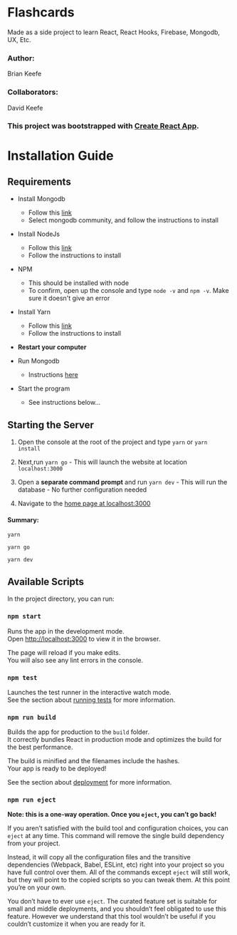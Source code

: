 # Flashcards

Made as a side project to learn React, React Hooks, Firebase, Mongodb, UX, Etc.

### Author:

Brian Keefe

### Collaborators:

David Keefe

### This project was bootstrapped with [Create React App](https://github.com/facebook/create-react-app).

# Installation Guide

## Requirements

-   Install Mongodb
    -   Follow this [link](https://www.mongodb.com/download-center/community?jmp=docs)
    -   Select mongodb community, and follow the instructions to install

-   Install NodeJs
    -   Follow this [link](https://nodejs.org/en/download/)
    -   Follow the instructions to install

-   NPM
    - This should be installed with node
    - To confirm, open up the console and type `node -v` and `npm -v`. Make sure it doesn't give an error
    
-   Install Yarn
    -   Follow this [link](https://yarnpkg.com/lang/en/docs/install/#windows-stable)
    -   Follow the instructions to install
-   **Restart your computer**

-   Run Mongodb
    -   Instructions [here](https://docs.mongodb.com/manual/tutorial/install-mongodb-on-windows/#install-mdb-edition)

-   Start the program
    -   See instructions below...

## Starting the Server

1. Open the console at the root of the project and type `yarn` or `yarn install`


2. Next,run `yarn go` - This will launch the website at location `localhost:3000`

2. Open a **separate command prompt** and run `yarn dev`
        - This will run the database
        - No further configuration needed 

3. Navigate to the [home page at localhost:3000](http://localhost:3000)

#### Summary:

`yarn`

`yarn go`

`yarn dev`

## Available Scripts

In the project directory, you can run:

### `npm start`

Runs the app in the development mode.<br>
Open [http://localhost:3000](http://localhost:3000) to view it in the browser.

The page will reload if you make edits.<br>
You will also see any lint errors in the console.

### `npm test`

Launches the test runner in the interactive watch mode.<br>
See the section about [running tests](https://facebook.github.io/create-react-app/docs/running-tests) for more information.

### `npm run build`

Builds the app for production to the `build` folder.<br>
It correctly bundles React in production mode and optimizes the build for the best performance.

The build is minified and the filenames include the hashes.<br>
Your app is ready to be deployed!

See the section about [deployment](https://facebook.github.io/create-react-app/docs/deployment) for more information.

### `npm run eject`

**Note: this is a one-way operation. Once you `eject`, you can’t go back!**

If you aren’t satisfied with the build tool and configuration choices, you can `eject` at any time. This command will remove the single build dependency from your project.

Instead, it will copy all the configuration files and the transitive dependencies (Webpack, Babel, ESLint, etc) right into your project so you have full control over them. All of the commands except `eject` will still work, but they will point to the copied scripts so you can tweak them. At this point you’re on your own.

You don’t have to ever use `eject`. The curated feature set is suitable for small and middle deployments, and you shouldn’t feel obligated to use this feature. However we understand that this tool wouldn’t be useful if you couldn’t customize it when you are ready for it.
